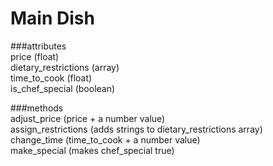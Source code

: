 # Main Dish  

###attributes  
price (float)  
dietary_restrictions (array)  
time_to_cook (float)  
is_chef_special (boolean)  

###methods  
adjust_price (price + a number value)  
assign_restrictions (adds strings to   dietary_restrictions array)  
change_time (time_to_cook + a number value)  
make_special (makes chef_special true)  
